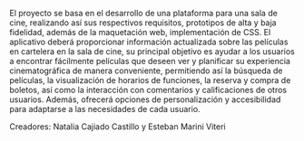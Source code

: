 El proyecto se basa en el desarrollo de una plataforma para una sala de cine, realizando así sus respectivos requisitos, prototipos de alta y baja fidelidad, además de la maquetación web, implementación de CSS. El aplicativo deberá proporcionar información actualizada sobre las películas en cartelera en la sala de cine, su principal objetivo es ayudar a los usuarios a encontrar fácilmente películas que deseen ver y planificar su experiencia cinematográfica de manera conveniente, permitiendo así la búsqueda de películas, la visualización de horarios de funciones, la reserva y compra de boletos, así como la interacción con comentarios y calificaciones de otros usuarios. Además, ofrecerá opciones de personalización y accesibilidad para adaptarse a las necesidades de cada usuario.

Creadores: Natalia Cajiado Castillo y Esteban Marini Viteri
